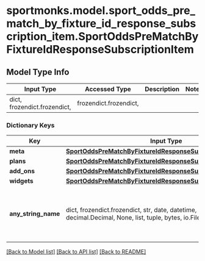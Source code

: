 # sportmonks.model.sport_odds_pre_match_by_fixture_id_response_subscription_item.SportOddsPreMatchByFixtureIdResponseSubscriptionItem

## Model Type Info
Input Type | Accessed Type | Description | Notes
------------ | ------------- | ------------- | -------------
dict, frozendict.frozendict,  | frozendict.frozendict,  |  | 

### Dictionary Keys
Key | Input Type | Accessed Type | Description | Notes
------------ | ------------- | ------------- | ------------- | -------------
**meta** | [**SportOddsPreMatchByFixtureIdResponseSubscriptionItemMeta**](SportOddsPreMatchByFixtureIdResponseSubscriptionItemMeta.md) | [**SportOddsPreMatchByFixtureIdResponseSubscriptionItemMeta**](SportOddsPreMatchByFixtureIdResponseSubscriptionItemMeta.md) |  | [optional] 
**plans** | [**SportOddsPreMatchByFixtureIdResponseSubscriptionItemPlans**](SportOddsPreMatchByFixtureIdResponseSubscriptionItemPlans.md) | [**SportOddsPreMatchByFixtureIdResponseSubscriptionItemPlans**](SportOddsPreMatchByFixtureIdResponseSubscriptionItemPlans.md) |  | [optional] 
**add_ons** | [**SportOddsPreMatchByFixtureIdResponseSubscriptionItemAddOns**](SportOddsPreMatchByFixtureIdResponseSubscriptionItemAddOns.md) | [**SportOddsPreMatchByFixtureIdResponseSubscriptionItemAddOns**](SportOddsPreMatchByFixtureIdResponseSubscriptionItemAddOns.md) |  | [optional] 
**widgets** | [**SportOddsPreMatchByFixtureIdResponseSubscriptionItemWidgets**](SportOddsPreMatchByFixtureIdResponseSubscriptionItemWidgets.md) | [**SportOddsPreMatchByFixtureIdResponseSubscriptionItemWidgets**](SportOddsPreMatchByFixtureIdResponseSubscriptionItemWidgets.md) |  | [optional] 
**any_string_name** | dict, frozendict.frozendict, str, date, datetime, int, float, bool, decimal.Decimal, None, list, tuple, bytes, io.FileIO, io.BufferedReader | frozendict.frozendict, str, BoolClass, decimal.Decimal, NoneClass, tuple, bytes, FileIO | any string name can be used but the value must be the correct type | [optional]

[[Back to Model list]](../../README.md#documentation-for-models) [[Back to API list]](../../README.md#documentation-for-api-endpoints) [[Back to README]](../../README.md)


